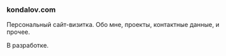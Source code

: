 ### kondalov.com

Персональный сайт-визитка. Обо мне, проекты, контактные данные, и прочее.

В разработке.